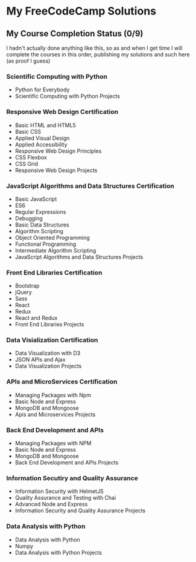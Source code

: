 # My FreeCodeCamp Solutions

## My Course Completion Status (0/9)

I hadn't actually done anything like this, so as and when I get time I will complete the courses in this order, publishing my solutions and such here (as proof I guess)

### Scientific Computing with Python

- Python for Everybody
- Scientific Computing with Python Projects

### Responsive Web Design Certification

- Basic HTML and HTML5
- Basic CSS
- Applied Visual Design
- Applied Accessibility
- Responsive Web Design Principles
- CSS Flexbox
- CSS Grid
- Responsive Web Design Projects

### JavaScript Algorithms and Data Structures Certification

- Basic JavaScript
- ES6
- Regular Expressions
- Debugging
- Basic Data Structures
- Algorithm Scripting
- Object Oriented Programming
- Functional Programming
- Intermediate Algorithm Scripting
- JavaScript Algorithms and Data Structures Projects

### Front End Libraries Certification

- Bootstrap
- jQuery
- Sass
- React
- Redux
- React and Redux
- Front End Libraries Projects

### Data Visialization Certification

- Data Visualization with D3
- JSON APIs and Ajax
- Data Visualization Projects

### APIs and MicroServices Certification

- Managing Packages with Npm
- Basic Node and Express
- MongoDB and Mongoose
- Apis and Microservices Projects

### Back End Development and APIs

- Managing Packages with NPM
- Basic Node and Express
- MongoDB and Mongoose
- Back End Development and APIs Projects

### Information Secutiry and Quality Assurance

- Information Security with HelmetJS
- Quality Assurance and Testing with Chai
- Advanced Node and Express
- Information Security and Quality Assurance Projects

### Data Analysis with Python

- Data Analysis with Python
- Numpy
- Data Analysis with Python Projects
